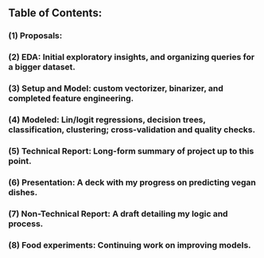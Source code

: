 ## Table of Contents:
### (1) Proposals:
### (2) EDA: Initial exploratory insights, and organizing queries for a bigger dataset.
### (3) Setup and Model: custom vectorizer, binarizer, and completed feature engineering.
### (4) Modeled: Lin/logit regressions, decision trees, classification, clustering; cross-validation and quality checks.
### (5) Technical Report: Long-form summary of project up to this point.
### (6) Presentation: A deck with my progress on predicting vegan dishes.
### (7) Non-Technical Report: A draft detailing my logic and process.
### (8) Food experiments: Continuing work on improving models.
